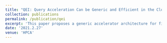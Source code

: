 ```yaml
---
title: "QEI: Query Acceleration Can be Generic and Efficient in the Cloud"
collection: publications
permalink: /publication/qei
excerpt: 'This paper proposes a generic accelerator architecture for fine-gained latency-sensitive queries in various data structures. It also proposes a hybrid scheme for the accelerator to be efficiently integrated into modern server CPU.'
date: '2021.2.27'
venue: 'HPCA'
---
```



